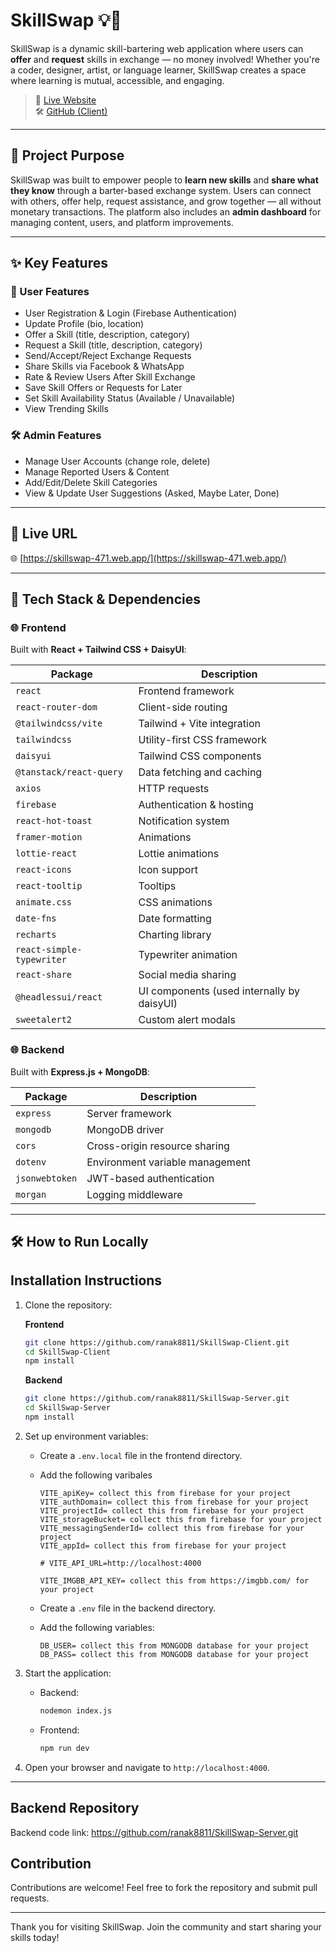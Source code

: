 # SkillSwap 💡🔁

SkillSwap is a dynamic skill-bartering web application where users can **offer** and **request** skills in exchange — no money involved! Whether you're a coder, designer, artist, or language learner, SkillSwap creates a space where learning is mutual, accessible, and engaging.

> 🚀 [Live Website](https://skillswap-471.web.app/)  
> 🛠 [GitHub (Client)](https://github.com/ranak8811/SkillSwap-Client.git)

---

## 📌 Project Purpose

SkillSwap was built to empower people to **learn new skills** and **share what they know** through a barter-based exchange system. Users can connect with others, offer help, request assistance, and grow together — all without monetary transactions. The platform also includes an **admin dashboard** for managing content, users, and platform improvements.

---

## ✨ Key Features

### 👤 User Features

- User Registration & Login (Firebase Authentication)
- Update Profile (bio, location)
- Offer a Skill (title, description, category)
- Request a Skill (title, description, category)
- Send/Accept/Reject Exchange Requests
- Share Skills via Facebook & WhatsApp
- Rate & Review Users After Skill Exchange
- Save Skill Offers or Requests for Later
- Set Skill Availability Status (Available / Unavailable)
- View Trending Skills

### 🛠 Admin Features

- Manage User Accounts (change role, delete)
- Manage Reported Users & Content
- Add/Edit/Delete Skill Categories
- View & Update User Suggestions (Asked, Maybe Later, Done)

---

## 🔗 Live URL

🌐 [https://skillswap-471.web.app/](https://skillswap-471.web.app/)

---

## 🧰 Tech Stack & Dependencies

### 🌐 Frontend

Built with **React + Tailwind CSS + DaisyUI**:

| Package                   | Description                                |
| ------------------------- | ------------------------------------------ |
| `react`                   | Frontend framework                         |
| `react-router-dom`        | Client-side routing                        |
| `@tailwindcss/vite`       | Tailwind + Vite integration                |
| `tailwindcss`             | Utility-first CSS framework                |
| `daisyui`                 | Tailwind CSS components                    |
| `@tanstack/react-query`   | Data fetching and caching                  |
| `axios`                   | HTTP requests                              |
| `firebase`                | Authentication & hosting                   |
| `react-hot-toast`         | Notification system                        |
| `framer-motion`           | Animations                                 |
| `lottie-react`            | Lottie animations                          |
| `react-icons`             | Icon support                               |
| `react-tooltip`           | Tooltips                                   |
| `animate.css`             | CSS animations                             |
| `date-fns`                | Date formatting                            |
| `recharts`                | Charting library                           |
| `react-simple-typewriter` | Typewriter animation                       |
| `react-share`             | Social media sharing                       |
| `@headlessui/react`       | UI components (used internally by daisyUI) |
| `sweetalert2`             | Custom alert modals                        |

### 🌐 Backend

Built with **Express.js + MongoDB**:

| Package        | Description                     |
| -------------- | ------------------------------- |
| `express`      | Server framework                |
| `mongodb`      | MongoDB driver                  |
| `cors`         | Cross-origin resource sharing   |
| `dotenv`       | Environment variable management |
| `jsonwebtoken` | JWT-based authentication        |
| `morgan`       | Logging middleware              |

---

## 🛠 How to Run Locally

## Installation Instructions

1. Clone the repository:

   **Frontend**

   ```bash
   git clone https://github.com/ranak8811/SkillSwap-Client.git
   cd SkillSwap-Client
   npm install
   ```

   **Backend**

   ```bash
   git clone https://github.com/ranak8811/SkillSwap-Server.git
   cd SkillSwap-Server
   npm install
   ```

2. Set up environment variables:

   - Create a `.env.local` file in the frontend directory.
   - Add the following varibales

     ```env
     VITE_apiKey= collect this from firebase for your project
     VITE_authDomain= collect this from firebase for your project
     VITE_projectId= collect this from firebase for your project
     VITE_storageBucket= collect this from firebase for your project
     VITE_messagingSenderId= collect this from firebase for your project
     VITE_appId= collect this from firebase for your project

     # VITE_API_URL=http://localhost:4000

     VITE_IMGBB_API_KEY= collect this from https://imgbb.com/ for your project
     ```

   - Create a `.env` file in the backend directory.
   - Add the following variables:
     ```env
     DB_USER= collect this from MONGODB database for your project
     DB_PASS= collect this from MONGODB database for your project
     ```

3. Start the application:

   - Backend:
     ```bash
     nodemon index.js
     ```
   - Frontend:
     ```bash
     npm run dev
     ```

4. Open your browser and navigate to `http://localhost:4000`.

---

## Backend Repository

Backend code link: https://github.com/ranak8811/SkillSwap-Server.git

## Contribution

Contributions are welcome! Feel free to fork the repository and submit pull requests.

---

Thank you for visiting SkillSwap. Join the community and start sharing your skills today!
